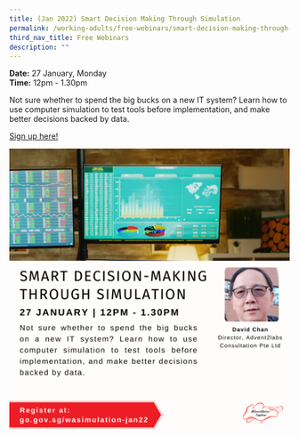 ```yaml
---
title: (Jan 2022) Smart Decision Making Through Simulation
permalink: /working-adults/free-webinars/smart-decision-making-through-simulation-jan2022
third_nav_title: Free Webinars
description: ""
---
```





**Date:** 27 January, Monday
<br> **Time:** 12pm - 1.30pm

Not sure whether to spend the big bucks on a new IT system? Learn how to use computer simulation to test tools before implementation, and make better decisions backed by data.

[Sign up here!](https://zoom.us/webinar/register/2516393876162/WN_SwLZOWhfRxqbbGcI-cNeuA)

![SNT Adults 27 Jan](/images/27-Jan-WA.png)